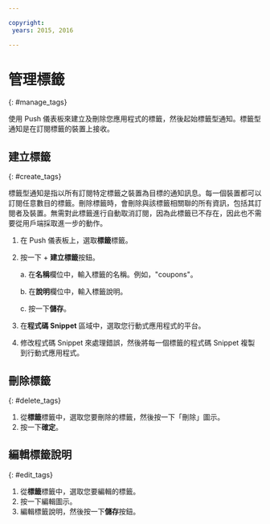 ```yaml
---

copyright:
 years: 2015, 2016

---
```


# 管理標籤
{: #manage_tags}

使用 Push 儀表板來建立及刪除您應用程式的標籤，然後起始標籤型通知。標籤型通知是在訂閱標籤的裝置上接收。


## 建立標籤
{: #create_tags}

標籤型通知是指以所有訂閱特定標籤之裝置為目標的通知訊息。每一個裝置都可以訂閱任意數目的標籤。刪除標籤時，會刪除與該標籤相關聯的所有資訊，包括其訂閱者及裝置。無需對此標籤進行自動取消訂閱，因為此標籤已不存在，因此也不需要從用戶端採取進一步的動作。

1. 在 Push 儀表板上，選取**標籤**標籤。
1. 按一下 + **建立標籤**按鈕。   

   a. 在**名稱**欄位中，輸入標籤的名稱。例如，"coupons"。
   
   b. 在**說明**欄位中，輸入標籤說明。
   
   
   c. 按一下**儲存**。
   
1. 在**程式碼 Snippet** 區域中，選取您行動式應用程式的平台。
1. 修改程式碼 Snippet 來處理錯誤，然後將每一個標籤的程式碼 Snippet 複製到行動式應用程式。

## 刪除標籤
{: #delete_tags}

1. 從**標籤**標籤中，選取您要刪除的標籤，然後按一下「刪除」圖示。
1. 按一下**確定**。

## 編輯標籤說明
{: #edit_tags}

1. 從**標籤**標籤中，選取您要編輯的標籤。
1. 按一下編輯圖示。
1. 編輯標籤說明，然後按一下**儲存**按鈕。






